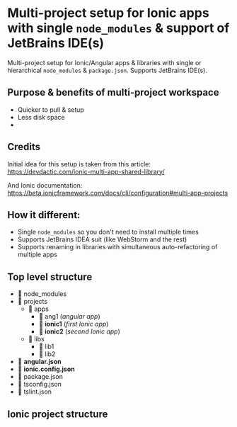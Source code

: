 # Multi-project setup for Ionic apps with single `node_modules` & support of JetBrains IDE(s)

Multi-project setup for Ionic/Angular apps &amp; libraries with single or hierarchical `node_modules` &amp; `package.json`. Supports JetBrains IDE(s).

## Purpose & benefits of multi-project workspace

- Quicker to pull & setup
- Less disk space
- 

## Credits

Initial idea for this setup is taken from this article: https://devdactic.com/ionic-multi-app-shared-library/

And Ionic documentation: https://beta.ionicframework.com/docs/cli/configuration#multi-app-projects


## How it different:

- Single `node_modules` so you don't need to install multiple times
- Supports JetBrains IDEA suit (like WebStorm and the rest)
- Supports renaming in libraries with simultaneous auto-refactoring of multiple apps

## Top level structure

- 📁 node_modules
- 📁 projects
  - 📁 apps
    - 📁 ang1 (_angular app_)
    - 📁 **ionic1** (_first Ionic app_)
    - 📁 **ionic2** (_second Ionic app_)
  - 📁 libs
     - 📁 lib1
     - 📁 lib2
- 📄 **angular.json**
- 📄 **ionic.config.json**
- 📄 package.json
- 📄 tsconfig.json
- 📄 tslint.json

## Ionic project structure
